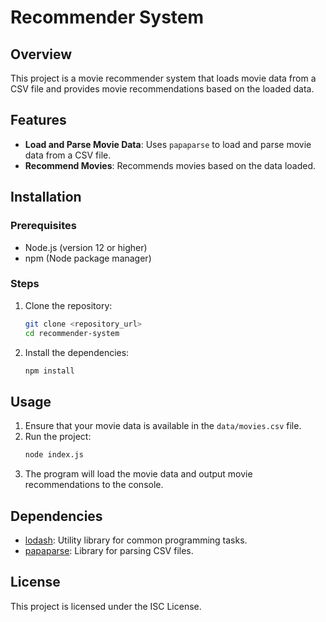 # Recommender System

## Overview

This project is a movie recommender system that loads movie data from a CSV file and provides movie recommendations based on the loaded data.

## Features

- **Load and Parse Movie Data**: Uses `papaparse` to load and parse movie data from a CSV file.
- **Recommend Movies**: Recommends movies based on the data loaded.

## Installation

### Prerequisites

- Node.js (version 12 or higher)
- npm (Node package manager)

### Steps

1. Clone the repository:
   ```bash
   git clone <repository_url>
   cd recommender-system
   ```
2. Install the dependencies:
   ```bash
   npm install
   ```

## Usage

1. Ensure that your movie data is available in the `data/movies.csv` file.
2. Run the project:
   ```bash
   node index.js
   ```
3. The program will load the movie data and output movie recommendations to the console.

## Dependencies

- [lodash](https://www.npmjs.com/package/lodash): Utility library for common programming tasks.
- [papaparse](https://www.npmjs.com/package/papaparse): Library for parsing CSV files.

## License

This project is licensed under the ISC License.
